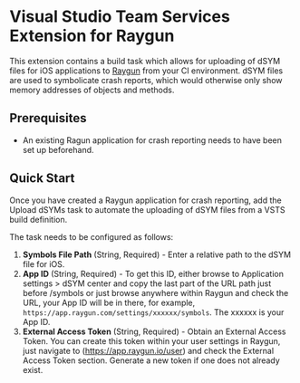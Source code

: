 # Visual Studio Team Services Extension for Raygun

This extension contains a build task which allows for uploading of dSYM files for iOS applications to [Raygun](https://raygun.com/) from your CI environment.
dSYM files are used to symbolicate crash reports, which would otherwise only show memory addresses of objects and methods.

## Prerequisites

* An existing Ragun application for crash reporting needs to have been set up beforehand.

## Quick Start

Once you have created a Raygun application for crash reporting, add the Upload dSYMs task to automate the uploading of dSYM files from a VSTS build definition.

The task needs to be configured as follows:

1. **Symbols File Path** (String, Required) - Enter a relative path to the dSYM file for iOS.
2. **App ID** (String, Required) - To get this ID, either browse to Application settings > dSYM center and copy the last part of the URL path just before /symbols or just browse anywhere within Raygun and check the URL, your App ID will be in there, for example, `https://app.raygun.com/settings/xxxxxx/symbols`. The xxxxxx is your App ID.
3. **External Access Token** (String, Required) - Obtain an External Access Token. You can create this token within your user settings in Raygun, just navigate to (https://app.raygun.io/user) and check the External Access Token section. Generate a new token if one does not already exist.